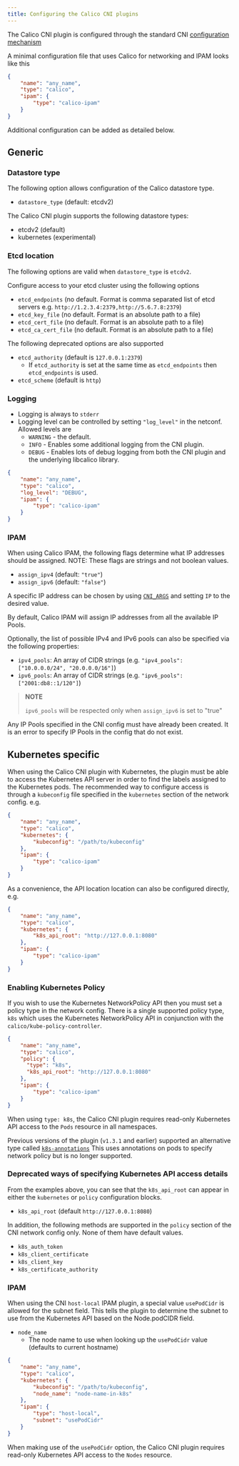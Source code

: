```yaml
---
title: Configuring the Calico CNI plugins
---
```


The Calico CNI plugin is configured through the standard CNI [configuration mechanism](https://github.com/containernetworking/cni/blob/master/SPEC.md#network-configuration)

A minimal configuration file that uses Calico for networking and IPAM looks like this

```json
{
    "name": "any_name",
    "type": "calico",
    "ipam": {
        "type": "calico-ipam"
    }
}
```

Additional configuration can be added as detailed below.

## Generic

### Datastore type

The following option allows configuration of the Calico datastore type.

* `datastore_type` (default: etcdv2)

The Calico CNI plugin supports the following datastore types:

* etcdv2 (default)
* kubernetes (experimental)

### Etcd location

The following options are valid when `datastore_type` is `etcdv2`.

Configure access to your etcd cluster using the following options

* `etcd_endpoints` (no default. Format is comma separated list of etcd servers e.g. `http://1.2.3.4:2379,http://5.6.7.8:2379`)
* `etcd_key_file` (no default. Format is an absolute path to a file)
* `etcd_cert_file` (no default. Format is an absolute path to a file)
* `etcd_ca_cert_file` (no default. Format is an absolute path to a file)

The following deprecated options are also supported

* `etcd_authority` (default is `127.0.0.1:2379`)
  * If `etcd_authority` is set at the same time as `etcd_endpoints` then `etcd_endpoints` is used.
* `etcd_scheme` (default is `http`)

### Logging

* Logging is always to `stderr`
* Logging level can be controlled by setting `"log_level"` in the netconf. Allowed levels are
  * `WARNING` - the default.
  * `INFO` - Enables some additional logging from the CNI plugin.
  * `DEBUG` - Enables lots of debug logging from both the CNI plugin and the underlying libcalico library.

```json
{
    "name": "any_name",
    "type": "calico",
    "log_level": "DEBUG",
    "ipam": {
        "type": "calico-ipam"
    }
}
```

### IPAM

When using Calico IPAM, the following flags determine what IP addresses should be assigned. NOTE: These flags are strings and not boolean values.

* `assign_ipv4` (default: `"true"`)
* `assign_ipv6` (default: `"false"`)

A specific IP address can be chosen by using [`CNI_ARGS`](https://github.com/appc/cni/blob/master/SPEC.md#parameters) and setting `IP` to the desired value.

By default, Calico IPAM will assign IP addresses from all the available IP Pools.

Optionally, the list of possible IPv4 and IPv6 pools can also be specified via the following properties:

* `ipv4_pools`: An array of CIDR strings (e.g. `"ipv4_pools": ["10.0.0.0/24", "20.0.0.0/16"]`)
* `ipv6_pools`: An array of CIDR strings (e.g. `"ipv6_pools": ["2001:db8::1/120"]`)

> **NOTE**
>
> `ipv6_pools` will be respected only when `assign_ipv6` is set to "true"

Any IP Pools specified in the CNI config must have already been created. It is an error to specify IP Pools in the config that do not exist.

## Kubernetes specific

When using the Calico CNI plugin with Kubernetes, the plugin must be able to access the Kubernetes API server in order to find the labels assigned to the Kubernetes pods. The recommended way to configure access is through a `kubeconfig` file specified in the `kubernetes` section of the network config. e.g.

```json
{
    "name": "any_name",
    "type": "calico",
    "kubernetes": {
        "kubeconfig": "/path/to/kubeconfig"
    },
    "ipam": {
        "type": "calico-ipam"
    }
}
```

As a convenience, the API location location can also be configured directly, e.g.

```json
{
    "name": "any_name",
    "type": "calico",
    "kubernetes": {
        "k8s_api_root": "http://127.0.0.1:8080"
    },
    "ipam": {
        "type": "calico-ipam"
    }
}
```

### Enabling Kubernetes Policy

If you wish to use the Kubernetes NetworkPolicy API then you must set a policy type in the network config.
There is a single supported policy type, `k8s` which uses the Kubernetes NetworkPolicy API in conjunction with the `calico/kube-policy-controller`.

```json
{
    "name": "any_name",
    "type": "calico",
    "policy": {
      "type": "k8s",
      "k8s_api_root": "http://127.0.0.1:8080"
    },
    "ipam": {
        "type": "calico-ipam"
    }
}
```

When using `type: k8s`, the Calico CNI plugin requires read-only Kubernetes API access to the `Pods` resource in all namespaces.

Previous versions of the plugin (`v1.3.1` and earlier) supported an alternative type called [`k8s-annotations`](https://github.com/projectcalico/calicoctl/blob/v0.20.0/docs/cni/kubernetes/AnnotationPolicy.md) This uses annotations on pods to specify network policy but is no longer supported.

### Deprecated ways of specifying Kubernetes API access details

From the examples above, you can see that the `k8s_api_root` can appear in either the `kubernetes` or `policy` configuration blocks.

* `k8s_api_root` (default `http://127.0.0.1:8080`)

In addition, the following methods are supported in the `policy` section of the CNI network config only. None of them have default values.

* `k8s_auth_token`
* `k8s_client_certificate`
* `k8s_client_key`
* `k8s_certificate_authority`

### IPAM

When using the CNI `host-local` IPAM plugin, a special value `usePodCidr` is allowed for the subnet field.  This tells the plugin to determine the subnet to use from the Kubernetes API based on the Node.podCIDR field.

* `node_name`
    * The node name to use when looking up the `usePodCidr` value (defaults to current hostname)

```json
{
    "name": "any_name",
    "type": "calico",
    "kubernetes": {
        "kubeconfig": "/path/to/kubeconfig",
        "node_name": "node-name-in-k8s"
    },
    "ipam": {
        "type": "host-local",
        "subnet": "usePodCidr"
    }
}
```

When making use of the `usePodCidr` option, the Calico CNI plugin requires read-only Kubernetes API access to the `Nodes` resource.
